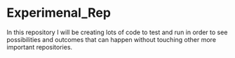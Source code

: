 # Experimenal_Rep
In this repository I will be creating lots of code to test and run in order to see possibilities and outcomes that can happen without touching other more important repositories.
